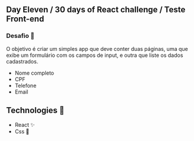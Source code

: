 ## Day Eleven / 30 days of React challenge / Teste Front-end

### Desafio :space_invader: 
O objetivo é criar um simples app que deve conter duas páginas, uma que exibe um formulário com os campos de input, e outra que liste os dados cadastrados.

* Nome completo
* CPF
* Telefone
* Email


## Technologies :mag_right:
* React :sparkles:
* Css :nail_care:

